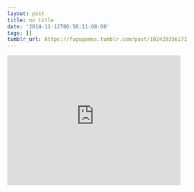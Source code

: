 ```yaml
---
layout: post
title: no title
date: '2014-11-12T00:50:11-08:00'
tags: []
tumblr_url: https://fugugames.tumblr.com/post/102429356171
---
```

<iframe width="400" height="300" id="youtube_iframe" src="https://www.youtube.com/embed/W3NIrNrkEvg?feature=oembed&amp;enablejsapi=1&amp;origin=https://safe.txmblr.com&amp;wmode=opaque" frameborder="0" allow="accelerometer; autoplay; encrypted-media; gyroscope; picture-in-picture" allowfullscreen></iframe>  
